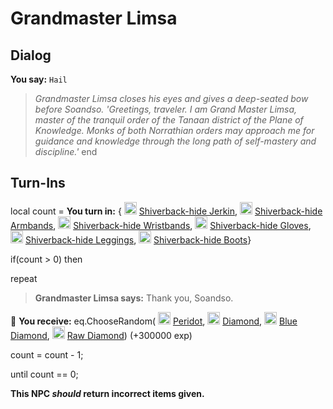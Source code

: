 # Grandmaster Limsa



## Dialog

**You say:** `Hail`



>*Grandmaster Limsa closes his eyes and gives a deep-seated bow before Soandso. 'Greetings, traveler. I am Grand Master Limsa, master of the tranquil order of the Tanaan district of the Plane of Knowledge. Monks of both Norrathian orders may approach me for guidance and knowledge through the long path of self-mastery and discipline.'*
end



## Turn-Ins



local count =  **You turn in:**  { <img style="background:url(/static/icons/blank_slot.gif);width:20px;height:20px;" src="/static/icons/item_838.png" alt="" /> <a
                                href="/item/1201" data-url="1201" class="tooltip-link link">Shiverback-hide Jerkin</a>,  <img style="background:url(/static/icons/blank_slot.gif);width:20px;height:20px;" src="/static/icons/item_634.png" alt="" /> <a
                                href="/item/1202" data-url="1202" class="tooltip-link link">Shiverback-hide Armbands</a>,  <img style="background:url(/static/icons/blank_slot.gif);width:20px;height:20px;" src="/static/icons/item_637.png" alt="" /> <a
                                href="/item/1203" data-url="1203" class="tooltip-link link">Shiverback-hide Wristbands</a>,  <img style="background:url(/static/icons/blank_slot.gif);width:20px;height:20px;" src="/static/icons/item_636.png" alt="" /> <a
                                href="/item/1204" data-url="1204" class="tooltip-link link">Shiverback-hide Gloves</a>,  <img style="background:url(/static/icons/blank_slot.gif);width:20px;height:20px;" src="/static/icons/item_635.png" alt="" /> <a
                                href="/item/1205" data-url="1205" class="tooltip-link link">Shiverback-hide Leggings</a>,  <img style="background:url(/static/icons/blank_slot.gif);width:20px;height:20px;" src="/static/icons/item_633.png" alt="" /> <a
                                href="/item/1206" data-url="1206" class="tooltip-link link">Shiverback-hide Boots</a>}

if(count > 0) then


repeat



>**Grandmaster Limsa says:** Thank you, Soandso.



 &#127873; **You receive:** eq.ChooseRandom( <img style="background:url(/static/icons/blank_slot.gif);width:20px;height:20px;" src="/static/icons/item_957.png" alt="" /> <a
                                href="/item/10028" data-url="10028" class="tooltip-link link">Peridot</a>,  <img style="background:url(/static/icons/blank_slot.gif);width:20px;height:20px;" src="/static/icons/item_966.png" alt="" /> <a
                                href="/item/10037" data-url="10037" class="tooltip-link link">Diamond</a>,  <img style="background:url(/static/icons/blank_slot.gif);width:20px;height:20px;" src="/static/icons/item_966.png" alt="" /> <a
                                href="/item/22503" data-url="22503" class="tooltip-link link">Blue Diamond</a>,  <img style="background:url(/static/icons/blank_slot.gif);width:20px;height:20px;" src="/static/icons/item_966.png" alt="" /> <a
                                href="/item/15981" data-url="15981" class="tooltip-link link">Raw Diamond</a>) (+300000 exp)

 



count = count - 1;


until count == 0;

**This NPC *should* return incorrect items given.**





